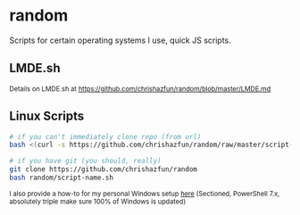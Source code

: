 # random
Scripts for certain operating systems I use, quick JS scripts.

## LMDE.sh
<sup>Details on LMDE.sh at https://github.com/chrishazfun/random/blob/master/LMDE.md</sup>

## Linux Scripts
```bash
# if you can't immediately clone repo (from url)
bash <(curl -s https://github.com/chrishazfun/random/raw/master/script-name.sh)
```

```bash
# if you have git (you should, really)
git clone https://github.com/chrishazfun/random
bash random/script-name.sh
```

<sup>I also provide a how-to for my personal Windows setup [here](https://github.com/chrishazfun/random/blob/master/windows.md) (Sectioned, PowerShell 7.x, absolutely triple make sure 100% of Windows is updated)</sup>